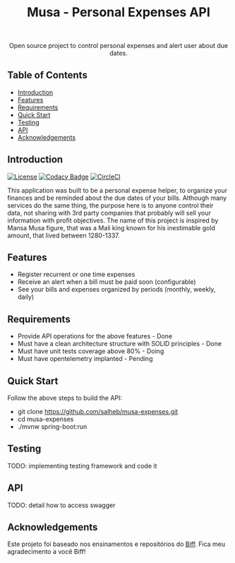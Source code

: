 <h1 align="center"> Musa - Personal Expenses API</h1> <br>

<p align="center">
  Open source project to control personal expenses and alert user about due dates.
</p>


## Table of Contents

- [Introduction](#introduction)
- [Features](#features)
- [Requirements](#requirements)
- [Quick Start](#quick-start)
- [Testing](#testing)
- [API](#requirements)
- [Acknowledgements](#acknowledgements)




## Introduction

[![License](https://img.shields.io/badge/License-Apache%202.0-blue.svg)](https://opensource.org/licenses/Apache-2.0)
[![Codacy Badge](https://api.codacy.com/project/badge/Grade/e91606af4a364076a7058c5ea1c006a8)](https://www.codacy.com/app/joneubank/microservice-template-java?utm_source=github.com&amp;utm_medium=referral&amp;utm_content=overture-stack/microservice-template-java&amp;utm_campaign=Badge_Grade)
[![CircleCI](https://circleci.com/gh/overture-stack/microservice-template-java/tree/master.svg?style=shield)](https://circleci.com/gh/overture-stack/microservice-template-java/tree/master)

This application was built to be a personal expense helper, to organize your finances and be reminded about the due dates of your bills. Although many services do the same thing, the purpose here is to anyone control their data, not sharing with 3rd party companies that probably will sell your information with profit objectives.
The name of this project is inspired by Mansa Musa figure, that was a Mali king known for his inestimable gold amount, that lived between 1280-1337.
## Features

* Register recurrent or one time expenses
* Receive an alert when a bill must be paid soon (configurable)
* See your bills and expenses organized by periods (monthly, weekly, daily) 

## Requirements
* Provide API operations for the above features - Done
* Must have a clean architecture structure with SOLID principles - Done
* Must have unit tests coverage above 80% - Doing
* Must have opentelemetry implanted - Pending

## Quick Start
Follow the above steps to build the API:
* git clone https://github.com/salheb/musa-expenses.git
* cd musa-expenses
* ./mvnw spring-boot:run

## Testing
TODO: implementing testing framework and code it

## API
TODO: detail how to access swagger

## Acknowledgements
Este projeto foi baseado nos ensinamentos e repositórios do [Biff](https://github.com/gbzarelli). Fica meu agradecimento a você Biff!
